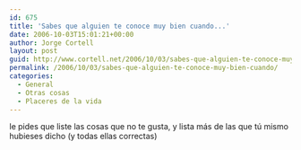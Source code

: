 ```yaml
---
id: 675
title: 'Sabes que alguien te conoce muy bien cuando...'
date: 2006-10-03T15:01:21+00:00
author: Jorge Cortell
layout: post
guid: http://www.cortell.net/2006/10/03/sabes-que-alguien-te-conoce-muy-bien-cuando/
permalink: /2006/10/03/sabes-que-alguien-te-conoce-muy-bien-cuando/
categories:
  - General
  - Otras cosas
  - Placeres de la vida
---
```

le pides que liste las cosas que no te gusta, y lista más de las que tú mismo hubieses dicho (y todas ellas correctas)